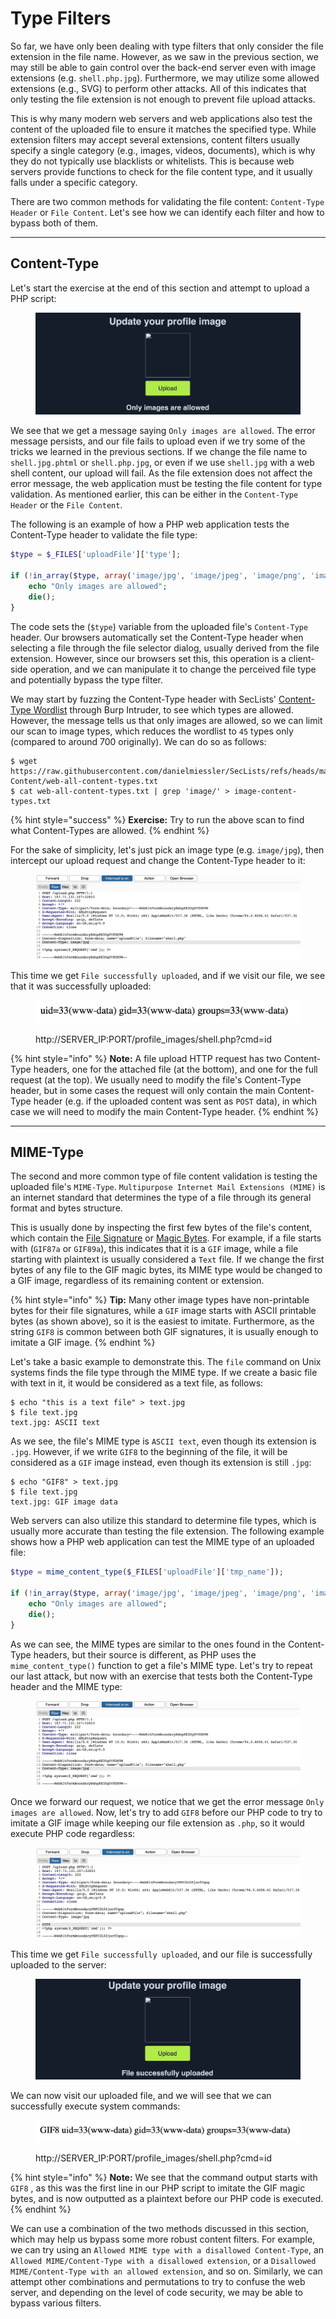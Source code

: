 # Type Filters

So far, we have only been dealing with type filters that only consider the file extension in the file name. However, as we saw in the previous section, we may still be able to gain control over the back-end server even with image extensions (e.g. `shell.php.jpg`). Furthermore, we may utilize some allowed extensions (e.g., SVG) to perform other attacks. All of this indicates that only testing the file extension is not enough to prevent file upload attacks.

This is why many modern web servers and web applications also test the content of the uploaded file to ensure it matches the specified type. While extension filters may accept several extensions, content filters usually specify a single category (e.g., images, videos, documents), which is why they do not typically use blacklists or whitelists. This is because web servers provide functions to check for the file content type, and it usually falls under a specific category.

There are two common methods for validating the file content: `Content-Type Header` or `File Content`. Let's see how we can identify each filter and how to bypass both of them.

***

## Content-Type

Let's start the exercise at the end of this section and attempt to upload a PHP script:

<figure><img src="../../../../.gitbook/assets/image (2).png" alt=""><figcaption></figcaption></figure>

We see that we get a message saying `Only images are allowed`. The error message persists, and our file fails to upload even if we try some of the tricks we learned in the previous sections. If we change the file name to `shell.jpg.phtml` or `shell.php.jpg`, or even if we use `shell.jpg` with a web shell content, our upload will fail. As the file extension does not affect the error message, the web application must be testing the file content for type validation. As mentioned earlier, this can be either in the `Content-Type Header` or the `File Content`.

The following is an example of how a PHP web application tests the Content-Type header to validate the file type:

```php
$type = $_FILES['uploadFile']['type'];

if (!in_array($type, array('image/jpg', 'image/jpeg', 'image/png', 'image/gif'))) {
    echo "Only images are allowed";
    die();
}
```

The code sets the (`$type`) variable from the uploaded file's `Content-Type` header. Our browsers automatically set the Content-Type header when selecting a file through the file selector dialog, usually derived from the file extension. However, since our browsers set this, this operation is a client-side operation, and we can manipulate it to change the perceived file type and potentially bypass the type filter.

We may start by fuzzing the Content-Type header with SecLists' [Content-Type Wordlist](https://github.com/danielmiessler/SecLists/blob/master/Discovery/Web-Content/web-all-content-types.txt) through Burp Intruder, to see which types are allowed. However, the message tells us that only images are allowed, so we can limit our scan to image types, which reduces the wordlist to `45` types only (compared to around 700 originally). We can do so as follows:

```shell-session
$ wget https://raw.githubusercontent.com/danielmiessler/SecLists/refs/heads/master/Discovery/Web-Content/web-all-content-types.txt
$ cat web-all-content-types.txt | grep 'image/' > image-content-types.txt
```

{% hint style="success" %}
**Exercise:** Try to run the above scan to find what Content-Types are allowed.
{% endhint %}

For the sake of simplicity, let's just pick an image type (e.g. `image/jpg`), then intercept our upload request and change the Content-Type header to it:

<figure><img src="../../../../.gitbook/assets/image (1) (1).png" alt=""><figcaption></figcaption></figure>

This time we get `File successfully uploaded`, and if we visit our file, we see that it was successfully uploaded:

<figure><img src="../../../../.gitbook/assets/image (2) (1).png" alt=""><figcaption><p>http://SERVER_IP:PORT/profile_images/shell.php?cmd=id</p></figcaption></figure>

{% hint style="info" %}
**Note:** A file upload HTTP request has two Content-Type headers, one for the attached file (at the bottom), and one for the full request (at the top). We usually need to modify the file's Content-Type header, but in some cases the request will only contain the main Content-Type header (e.g. if the uploaded content was sent as `POST` data), in which case we will need to modify the main Content-Type header.
{% endhint %}

***

## MIME-Type

The second and more common type of file content validation is testing the uploaded file's `MIME-Type`. `Multipurpose Internet Mail Extensions (MIME)` is an internet standard that determines the type of a file through its general format and bytes structure.

This is usually done by inspecting the first few bytes of the file's content, which contain the [File Signature](https://en.wikipedia.org/wiki/List_of_file_signatures) or [Magic Bytes](https://web.archive.org/web/20240522030920/https://opensource.apple.com/source/file/file-23/file/magic/magic.mime). For example, if a file starts with (`GIF87a` or `GIF89a`), this indicates that it is a `GIF` image, while a file starting with plaintext is usually considered a `Text` file. If we change the first bytes of any file to the GIF magic bytes, its MIME type would be changed to a GIF image, regardless of its remaining content or extension.

{% hint style="info" %}
**Tip:** Many other image types have non-printable bytes for their file signatures, while a `GIF` image starts with ASCII printable bytes (as shown above), so it is the easiest to imitate. Furthermore, as the string `GIF8` is common between both GIF signatures, it is usually enough to imitate a GIF image.
{% endhint %}

Let's take a basic example to demonstrate this. The `file` command on Unix systems finds the file type through the MIME type. If we create a basic file with text in it, it would be considered as a text file, as follows:

```shell-session
$ echo "this is a text file" > text.jpg 
$ file text.jpg 
text.jpg: ASCII text
```

As we see, the file's MIME type is `ASCII text`, even though its extension is `.jpg`. However, if we write `GIF8` to the beginning of the file, it will be considered as a `GIF` image instead, even though its extension is still `.jpg`:

```shell-session
$ echo "GIF8" > text.jpg 
$ file text.jpg
text.jpg: GIF image data
```

Web servers can also utilize this standard to determine file types, which is usually more accurate than testing the file extension. The following example shows how a PHP web application can test the MIME type of an uploaded file:

```php
$type = mime_content_type($_FILES['uploadFile']['tmp_name']);

if (!in_array($type, array('image/jpg', 'image/jpeg', 'image/png', 'image/gif'))) {
    echo "Only images are allowed";
    die();
}
```

As we can see, the MIME types are similar to the ones found in the Content-Type headers, but their source is different, as PHP uses the `mime_content_type()` function to get a file's MIME type. Let's try to repeat our last attack, but now with an exercise that tests both the Content-Type header and the MIME type:

<figure><img src="../../../../.gitbook/assets/image (3).png" alt=""><figcaption></figcaption></figure>

Once we forward our request, we notice that we get the error message `Only images are allowed`. Now, let's try to add `GIF8` before our PHP code to try to imitate a GIF image while keeping our file extension as `.php`, so it would execute PHP code regardless:

<figure><img src="../../../../.gitbook/assets/image (4).png" alt=""><figcaption></figcaption></figure>

This time we get `File successfully uploaded`, and our file is successfully uploaded to the server:

<figure><img src="../../../../.gitbook/assets/image (5).png" alt=""><figcaption></figcaption></figure>

We can now visit our uploaded file, and we will see that we can successfully execute system commands:

<figure><img src="../../../../.gitbook/assets/image (6).png" alt=""><figcaption><p>http://SERVER_IP:PORT/profile_images/shell.php?cmd=id</p></figcaption></figure>

{% hint style="info" %}
**Note:** We see that the command output starts with `GIF8` , as this was the first line in our PHP script to imitate the GIF magic bytes, and is now outputted as a plaintext before our PHP code is executed.
{% endhint %}

We can use a combination of the two methods discussed in this section, which may help us bypass some more robust content filters. For example, we can try using an `Allowed MIME type with a disallowed Content-Type`, an `Allowed MIME/Content-Type with a disallowed extension`, or a `Disallowed MIME/Content-Type with an allowed extension`, and so on. Similarly, we can attempt other combinations and permutations to try to confuse the web server, and depending on the level of code security, we may be able to bypass various filters.
